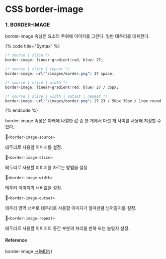 # CSS border-image

### 1. BORDER-IMAGE

border-image 속성은 요소의 주위에 이미지를 그린다. 일반 테두리를 대체한다.

{% code title="Syntax" %}
```css
/* source | slice */
border-image: linear-gradient(red, blue) 27;

/* source | slice | repeat */
border-image: url("/images/border.png") 27 space;

/* source | slice | width */
border-image: linear-gradient(red, blue) 27 / 35px;

/* source | slice | width | outset | repeat */
border-image: url("/images/border.png") 27 23 / 50px 30px / 1rem round space;
```
{% endcode %}

border-image 속성은 아래에 나열한 값 중 한 개에서 다섯 개 사이를 사용해 지정할 수 있다.

📝`<border-image-source>`

테두리로 사용할 이미지를 설정.

📝`<border-image-slice>`

테두리로 사용할 이미지를 자르는 방법을 설정.

📝`<border-image-width>`

테투리 이미지의 너비값을 설정.

📝`<border-image-outset>`

테두리 영역 너머로 테두리로 사용할 이미지가 얼마만큼 넘어갈지를 설정.

📝`<border-image-repeat>`

테두리로 사용할 이미지의 중간 부분의 처리를 반복 또는 늘릴지 설정.

#### Reference

border-image [→\(MDN\)](https://developer.mozilla.org/en-US/docs/Web/CSS/border-image)

